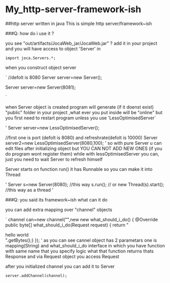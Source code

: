 # My_http-server-framework-ish
##http server written in java
This is simple http server/framework~ish

###Q: how do i use it ?

you see "out/artifacts/JocaWeb_jar/JocaWeb.jar" ?
add it in your project and you will have access to object 'Server' in 

`
import joca.Servers.*;
`


when you construct object server 

`
//defolt is 8080
Server server=new Server();

Server server=new Server(8081);

`

when Server object is created program will generate (if it doenst exist) "public" folder in your project ,what ever you put inside will be "online" but you first need to restart program unless you use 'LessOptimisedServer`

'
Server server=new LessOptimisedServer();
  
  //first one is port (defolt is 8080) and refreshrate(defolt is 10000)
  Server server2=new LessOptimisedServer(8080,100);
'
so with pure Server u can edit files after initializing object but YOU CAN NOT ADD NEW ONES (if you do program wont register them) while with lessOptimisedServer you can, just you need to wait Server to refresh himself


Server starts on function run() it has Runnable so you can make it into Thread

'
Server s=new Server(8080);
//this way 
s.run();
// or
new Thread(s).start();
//this way as a thread
'

###Q: you said its framework~ish what can it do


you can add extra mapping over "channel" objects 

`
channel can=new channel("\",new new what_should_i_do() {
            @Override
            public byte[] what_should_i_do(Request request) {
            return "<div> hello world</div>".getBytes();}
            });
'
as you can see cannel object has 2 parametars one is mapping(String) and what_should_i_do interface in which you have function with same name that you specify logic what that function returns thats Response and via Request object you access Request

after you initialized channel you can add it to Server

`
server.addChannel(channel);
`







